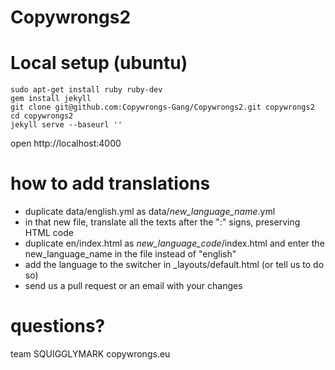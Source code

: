 Copywrongs2
===========

# Local setup (ubuntu)

```
sudo apt-get install ruby ruby-dev
gem install jekyll
git clone git@github.com:Copywrongs-Gang/Copywrongs2.git copywrongs2
cd copywrongs2
jekyll serve --baseurl ''
```
open http://localhost:4000

# how to add translations
- duplicate data/english.yml as data/*new_language_name*.yml 
- in that new file, translate all the texts after the ":" signs, preserving HTML code
- duplicate en/index.html as *new_language_code*/index.html and enter the new_language_name in the file instead of "english"
- add the language to the switcher in _layouts/default.html (or tell us to do so)
- send us a pull request or an email with your changes

# questions?
team SQUIGGLYMARK copywrongs.eu
